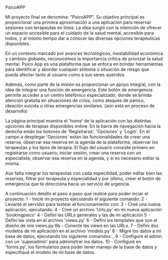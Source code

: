PsicoAPP

Mi proyecto final se denomina: "PsicoAPP". Su objetivo principal es proporcionar una primera aproximación a una aplicación para reservar sesiones con terapeutas en línea. La idea surgió con la intención de ofrecer un espacio accesible para el cuidado de la salud mental, accesible para todos, y al mismo tiempo dar a conocer las diversas opciones terapéuticas disponibles.

En un contexto marcado por avances tecnológicos, inestabilidad económica y cambios globales, reconocemos la importancia crítica de priorizar la salud mental. Psico App es una plataforma que se enfoca en brindar herramientas para identificar y abordar cualquier síntoma o situación de riesgo que pueda afectar tanto al usuario como a sus seres queridos.

Además, como parte de la misión es proporcionar un apoyo integral, con la idea de integrar una función de emergencia. Este botón de emergencia permite acceder a un centro telefónico especializado, donde se brinda atención gratuita en situaciones de crisis, como ataques de pánico, ideación suicida u otras emergencias similares. (aún está en proceso de desarrollo)

La página principal muestra el 'home' de la aplicación con las distintas opciones de terapias disponibles online. En la barra de navegación hacia la derecha están los botones de 'Registrarse', 'Opciones' y 'Login'. En el campo a desplegar 'Opciones' estan las funcionalidades de crear una reserva, observar esa reserva en la agenda de la plataforma, observar los terapeutas y los tipos de terapia. El flujo del usuario consiste primero en registrarse como usuario, iniciar sesión, crear una reserva con un especialista, observar esa reserva en la agenda, y si es necesario editar la misma. 

Aún falta integrar los terapeutas con cada especilidad, poder editar bien las reservas, filtrar por terapeuta y especialidad y por último, crear el botón de emergencia que te direcciona hacia un servicio de urgencia.

A continuación detallo el paso a paso que realicé para poder inciar el proyecto:
1 - Inicié mi proyecto ejecutando el siguiente comando: <django-admin startproject Meetingpsico>
2 - Levanté el servidor para testear el funcionamiento con: <python manage.py runserver>
3 - Creé una nueva aplicación, ejecutando: <python manage.py startapp bookingpsico>
4 - Creé un archivo 'Urls.py' en mi nueva aplicación 'bookingpsico'
4 - Definí las URLs generales y las de mi aplicación
5 - Definí las vista en el archivo 'views.py'
6 - Definí los templates que son el diseño de mis views.py
6b - Conecte las views en las URLs.
7 - Definí dos modelos de mi aplicación en el archivo 'models.py'
8 - Migré los datos a mi base de datos, ejecutando los siguiente comandos: <python manage.py makemigrations>, <python manage.py migrate>
9 - Configuré el admin con un 'superadmin' para administrar los datos.
10 - Configuré en 'forms.py', los formularios para poder tener manejo de la base de datos y especifiqué el modelo de mi base de datos.
